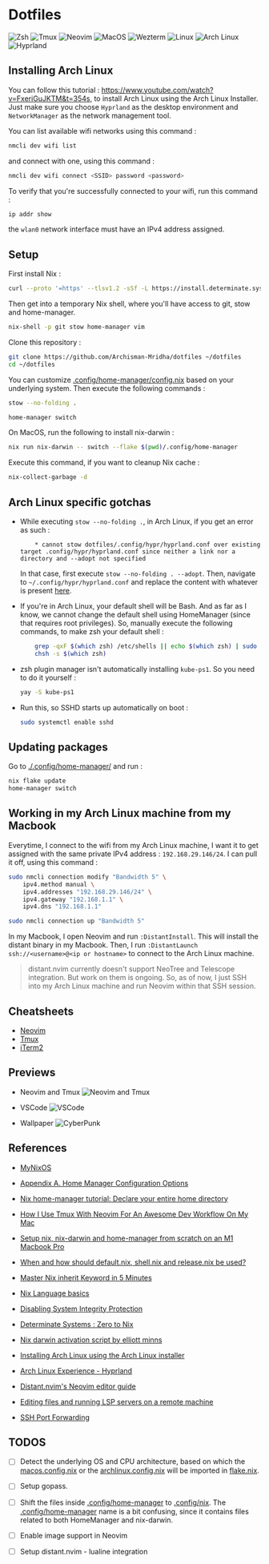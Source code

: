 # Dotfiles

<p>
	<img alt="Zsh" src="https://img.shields.io/badge/Zsh-F15A24?logo=zsh&logoColor=fff&style=for-the-badge" />
	<img alt="Tmux" src="https://img.shields.io/badge/tmux-1BB91F?logo=tmux&logoColor=fff&style=for-the-badge" />
	<img alt="Neovim" src="https://img.shields.io/badge/Neovim-57A143?logo=neovim&logoColor=fff&style=for-the-badge" />
	<img alt="MacOS" src="https://img.shields.io/badge/macOS-000?logo=macos&logoColor=fff&style=for-the-badge" />
	<img alt="Wezterm" src="https://img.shields.io/badge/WezTerm-4E49EE?logo=wezterm&logoColor=fff&style=for-the-badge" />
	<img alt="Linux" src="https://img.shields.io/badge/Linux-FCC624?logo=linux&logoColor=000&style=for-the-badge" />
	<img alt="Arch Linux" src="https://img.shields.io/badge/Arch%20Linux-1793D1?logo=archlinux&logoColor=fff&style=for-the-badge" />
	<img alt="Hyprland" src="https://img.shields.io/badge/Hyprland-58E1FF?logo=hyprland&logoColor=000&style=for-the-badge" />
</p>

## Installing Arch Linux

You can follow this tutorial : https://www.youtube.com/watch?v=FxeriGuJKTM&t=354s, to install Arch Linux using the Arch Linux Installer. Just make sure you choose `Hyprland` as the desktop environment and `NetworkManager` as the network management tool.

You can list available wifi networks using this command :
```sh
nmcli dev wifi list
```

and connect with one, using this command :
```sh
nmcli dev wifi connect <SSID> password <password>
```

To verify that you're successfully connected to your wifi, run this command :
```sh
ip addr show
```
the `wlan0` network interface must have an IPv4 address assigned.

## Setup

First install Nix :
```sh
curl --proto '=https' --tlsv1.2 -sSf -L https://install.determinate.systems/nix | sh -s -- install
```

Then get into a temporary Nix shell, where you'll have access to git, stow and home-manager.
```sh
nix-shell -p git stow home-manager vim
```

Clone this repository :
```sh
git clone https://github.com/Archisman-Mridha/dotfiles ~/dotfiles
cd ~/dotfiles
```

You can customize [.config/home-manager/config.nix](.config/home-manager/config.nix) based on your
underlying system. Then execute the following commands :
```sh
stow --no-folding .

home-manager switch
```

On MacOS, run the following to install nix-darwin :
```sh
nix run nix-darwin -- switch --flake $(pwd)/.config/home-manager
```

Execute this command, if you want to cleanup Nix cache :
```sh
nix-collect-garbage -d
```

## Arch Linux specific gotchas

- While executing `stow --no-folding .`, in Arch Linux, if you get an error as such :
	```log
		* cannot stow dotfiles/.config/hypr/hyprland.conf over existing target .config/hypr/hyprland.conf since neither a link nor a directory and --adopt not specified
	```
	In that case, first execute `stow --no-folding . --adopt`. Then, navigate to `~/.config/hypr/hyprland.conf` and replace the content with whatever is present [here](./.config/hypr/hyprland.conf).

- If you're in Arch Linux, your default shell will be Bash. And as far as I know, we cannot change the default shell using HomeManager (since that requires root privileges). So, manually execute the following commands, to make zsh your default shell :
	```sh
		grep -qxF $(which zsh) /etc/shells || echo $(which zsh) | sudo tee -a /etc/shells
		chsh -s $(which zsh)
	```

- zsh plugin manager isn't automatically installing `kube-ps1`. So you need to do it yourself :
	```sh
	yay -S kube-ps1
	```

- Run this, so SSHD starts up automatically on boot :
	```sh
	sudo systemctl enable sshd
	```

## Updating packages

Go to [./.config/home-manager/](./.config/home-manager/) and run :

```sh
nix flake update
home-manager switch
```

## Working in my Arch Linux machine from my Macbook

Everytime, I connect to the wifi from my Arch Linux machine, I want it to get assigned with the same private IPv4 address : `192.168.29.146/24`. I can pull it off, using this command :
```sh
sudo nmcli connection modify "Bandwidth 5" \
	ipv4.method manual \
	ipv4.addresses "192.168.29.146/24" \
	ipv4.gateway "192.168.1.1" \
	ipv4.dns "192.168.1.1"

sudo nmcli connection up "Bandwidth 5"
```

In my Macbook, I open Neovim and run `:DistantInstall`. This will install the distant binary in my Macbook. Then, I run `:DistantLaunch ssh://<username>@<ip or hostname>` to connect to the Arch Linux machine.

> distant.nvim currently doesn't support NeoTree and Telescope integration. But work on them is ongoing. So, as of now, I just SSH into my Arch Linux machine and run Neovim within that SSH session.

## Cheatsheets

- [Neovim](https://gist.github.com/Archisman-Mridha/41923c35fec46d46497a06bdca56cb6f)
- [Tmux](https://gist.github.com/Archisman-Mridha/d0157da78bac7e1675aa15cfdfa2eb97)
- [iTerm2](https://gist.github.com/Archisman-Mridha/b7654858acb1d7169482f1307b786a67)

## Previews

- Neovim and Tmux
  ![Neovim and Tmux](./previews/neovim-and-tmux.png)

- VSCode
  ![VSCode](./previews/vscode.png)

- Wallpaper
  ![CyberPunk](./.config/wallpapers/cyberpunk.jpg)

## References

- [MyNixOS](https://mynixos.com)

- [Appendix A. Home Manager Configuration Options](https://nix-community.github.io/home-manager/options.xhtml)

- [Nix home-manager tutorial: Declare your entire home directory](https://youtu.be/FcC2dzecovw)

- [How I Use Tmux With Neovim For An Awesome Dev Workflow On My Mac](https://www.youtube.com/watch?v=U-omALWIBos)

- [Setup nix, nix-darwin and home-manager from scratch on an M1 Macbook Pro](https://gist.github.com/jmatsushita/5c50ef14b4b96cb24ae5268dab613050)

- [When and how should default.nix, shell.nix and release.nix be used?](https://stackoverflow.com/questions/44088192/when-and-how-should-default-nix-shell-nix-and-release-nix-be-used)

- [Master Nix inherit Keyword in 5 Minutes](https://www.ersocon.net/articles/master-nix-inherit-keyword-in-5-minutes~c464b126-0d57-4971-9a87-2515f9aa8d19)

- [Nix Language basics](https://nix.dev/tutorials/nix-language.html)

- [Disabling System Integrity Protection](https://github.com/koekeishiya/yabai/wiki/Disabling-System-Integrity-Protection)
- [Determinate Systems : Zero to Nix](https://zero-to-nix.com)

- [Nix darwin activation script by elliott minns](https://gist.github.com/elliottminns/211ef645ebd484eb9a5228570bb60ec3)

- [Installing Arch Linux using the Arch Linux installer](https://www.youtube.com/watch?v=FxeriGuJKTM&t=354s)

- [Arch Linux Experience - Hyprland](https://www.youtube.com/watch?v=uZDPXFQYz0Q)

- [Distant.nvim's Neovim editor guide](https://distant.dev/editors/neovim/)

- [Editing files and running LSP servers on a remote machine](https://youtu.be/BuW2b1Ii0RI?si=vClcQbM75BbJYR73)

- [SSH Port Forwarding](https://www.geeksforgeeks.org/ssh-port-forwarding/)

## TODOS

- [ ] Detect the underlying OS and CPU architecture, based on which the [macos.config.nix](./.config/home-manager/macos.config.nix) or the [archlinux.config.nix](./.config/home-manager/archlinux.config.nix) will be imported in [flake.nix](./.config/home-manager/flake.nix).

- [ ] Setup gopass.

- [ ] Shift the files inside [.config/home-manager](./.config/home-manager) to [.config/nix](./.config/nix). The [.config/home-manager](./.config/home-manager) name is a bit confusing, since it contains files related to both HomeManager and nix-darwin.

- [ ] Enable image support in Neovim

- [ ] Setup distant.nvim - lualine integration

